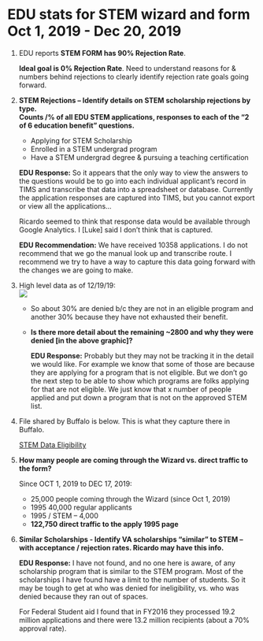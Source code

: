 
# EDU stats for STEM wizard and form Oct 1, 2019 - Dec 20, 2019


1. EDU reports **STEM FORM has 90% Rejection Rate**. <br>

   **Ideal goal is 0% Rejection Rate**. Need to understand reasons for & numbers behind rejections to clearly identify rejection rate goals going forward.

 2. **STEM Rejections – Identify details on STEM scholarship rejections by type.<br>Counts /% of all EDU STEM applications, responses to each of the “2 of 6 education benefit” questions.**  
    * Applying for STEM Scholarship  
    * Enrolled in a STEM undergrad program  
    * Have a STEM undergrad degree & pursuing a teaching certification  

    **EDU Response:** So it appears that the only way to view the answers to the questions would be to go into each individual applicant’s record in TIMS and transcribe that data into a spreadsheet or database.  Currently the application responses are captured into TIMS, but you cannot export or view all the applications…<br>
    
    Ricardo seemed to think that response data would be available through Google Analytics.  I [Luke] said I don’t think that is captured.

    **EDU Recommendation:** We have received 10358 applications.  I do not recommend that we go the manual look up and transcribe route.  I recommend we try to have a way to capture this data going forward with the changes we are going to make. 
  
 3. High level data as of 12/19/19:  
 <kbd><img src="https://github.com/department-of-veterans-affairs/va.gov-team/blob/master/products/education-careers/stem/research/wizard-update/discovery-artifacts/images/EDU-stats1.png"></kbd>

    * So about 30% are denied b/c they are not in an eligible program and another 30% because they have not exhausted their benefit.  
    
    * **Is there more detail about the remaining ~2800 and why they were denied [in the above graphic]?**  
    
      **EDU Response:** Probably but they may not be tracking it in the detail we would like. For example we know that some of those are because they are applying for a program that is not eligible.  But we don’t go the next step to be able to show which programs are folks applying for that are not eligible.  We just know that x number of people applied and put down a program that is not on the approved STEM list. 

4. File shared by Buffalo is below.  This is what they capture there in Buffalo.  

   [STEM Data Eligibility](https://github.com/department-of-veterans-affairs/va.gov-team/blob/master/products/education-careers/stem/research/wizard-update/discovery-artifacts/STEM_DATA_ELIGIBILITY.xlsx)

5. **How many people are coming through the Wizard vs. direct traffic to the form?**   

   Since OCT 1, 2019 to DEC 17, 2019:
    * 25,000 people coming through the Wizard (since Oct 1, 2019)
    * 1995 40,000 regular applicants
    * 1995 / STEM – 4,000
    * **122,750 direct traffic to the apply 1995 page**

6. **Similar Scholarships - Identify VA scholarships “similar” to STEM – with acceptance / rejection rates. Ricardo may have this info.**  

    **EDU Response:** I have not found, and no one here is aware, of any scholarship program that is similar to the STEM program.  Most of the scholarships I have found have a limit to the number of students.  So it may be tough to get at who was denied for ineligibility, vs. who was denied because they ran out of spaces. <br>
    
    For Federal Student aid I found that in FY2016 they processed 19.2 million applications and there were 13.2 million recipients (about a 70% approval rate).


